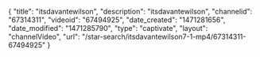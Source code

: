 {
    "title": "itsdavantewilson",
    "description": "itsdavantewilson",
    "channelid": "67314311",
    "videoid": "67494925",
    "date_created": "1471281656",
    "date_modified": "1471285790",
    "type": "captivate",
    "layout": "channelVideo",
    "url": "\/star-search\/itsdavantewilson7-1-mp4\/67314311-67494925"
}